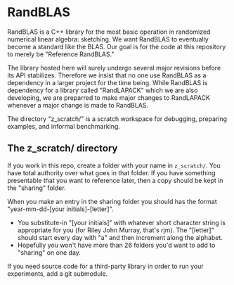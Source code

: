 # RandBLAS

RandBLAS is a C++ library for the most basic operation in randomized numerical linear algebra: sketching.
We want RandBLAS to eventually become a standard like the BLAS.
Our goal is for the code at this repository to merely be "Reference RandBLAS."

The library hosted here will surely undergo several major revisions before its API stabilizes.
Therefore we insist that no one use RandBLAS as a dependency in a larger project for the time being.
While RandBLAS is dependency for a library called "RandLAPACK" which we are also developing, we are preparred to make major changes to RandLAPACK whenever a major change is made to RandBLAS.

The directory "z_scratch/" is a scratch workspace for debugging, preparing examples, and informal benchmarking.


## The z_scratch/ directory 

If you work in this repo, create a folder with your name in ``z_scratch/``.
You have total authority over what goes in that folder.
If you have something presentable that you want to reference later, then a copy should be kept in the "sharing" folder.

When you make an entry in the sharing folder you should has the format "year-mm-dd-[your initials]-[letter]".
 * You substitute-in "[your initials]" with whatever short character string is appropriate for you (for Riley John Murray, that's rjm).
The "[letter]" should start every day with "a" and then increment along the alphabet.
 * Hopefully you won't have more than 26 folders you'd want to add to "sharing" on one day.

If you need source code for a third-party library in order to run your experiments, add a git submodule.
